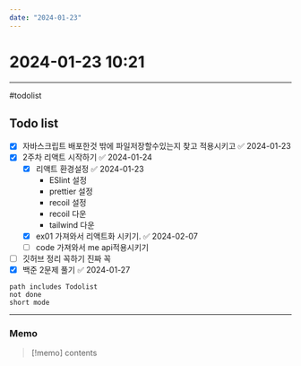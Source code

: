 ```yaml
---
date: "2024-01-23"
---
```

# 2024-01-23 10:21
---
#todolist 
## Todo list
- [x] 자바스크립트 배포한것 밖에 파일저장할수있는지 찾고 적용시키고 ✅ 2024-01-23
- [x] 2주차 리액트 시작하기 ✅ 2024-01-24
	- [x] 리액트 환경설정 ✅ 2024-01-23
		- ESlint 설정
		-  prettier 설정
		- recoil 설정
		- recoil 다운
		- tailwind 다운
	- [x] ex01 가져와서 리액트화 시키기. ✅ 2024-02-07
	- [ ] code 가져와서 me api적용시키기
- [ ] 깃허브 정리 꼭하기 진짜 꼭
- [x] 백준 2문제 풀기 ✅ 2024-01-27
```tasks
path includes Todolist
not done
short mode
```
---
### Memo
> [!memo]
> contents
